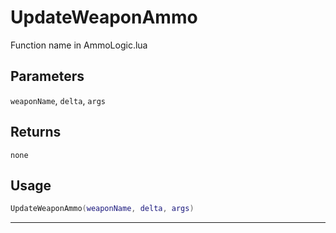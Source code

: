 # UpdateWeaponAmmo
Function name in AmmoLogic.lua
## Parameters
`weaponName`, `delta`, `args`
## Returns
`none`
## Usage
```lua
UpdateWeaponAmmo(weaponName, delta, args)
```
---
